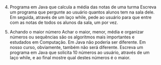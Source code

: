 4. Programa em Java que calcula a média das notas de uma turma
Escreva um programa que pergunte ao usuário quantos alunos tem na sala dele.
Em seguida, através de um laço while, pede ao usuário para que entre com as notas de todos os alunos da sala, um por vez.

5. Achando o maior número
Achar o maior, menor, média e organizar números ou sequências são os algoritmos mais importantes e estudados em Computação. Em Java não poderia ser diferente.
Em nosso curso, obviamente, também não será diferente.
Escreva um programa em Java que solicita 10 números ao usuário, através de um laço while, e ao final
mostre qual destes números é o maior.